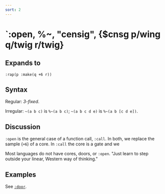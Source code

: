 ```yaml
---
sort: 2
---
```


# `:open, %~, "censig", {$cnsg p/wing q/twig r/twig}

## Expands to

```
:rap(p :make(q +6 r))
```

## Syntax

Regular: *3-fixed*.

Irregular: `~(a b c)` is `%~(a b c)`; `~(a b c d e)` is `%~(a b
[c d e])`.

## Discussion

`:open` is the general case of a function call, `:call`.  In
both, we replace the sample (`+6`) of a core.  In `:call` the
core is a gate and we 

Most languages do not have cores, doors, or `:open`.  "Just
learn to step outside your linear, Western way of thinking."

## Examples

See [`:door`](../bar-core/cab-door).

